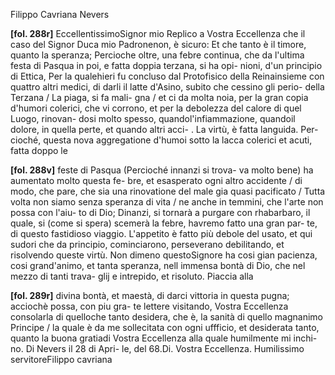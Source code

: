 Filippo Cavriana
Nevers



**[fol. 288r]**
EccellentissimoSignor mio
Replico a Vostra Eccellenza che il caso del Signor Duca mio Padronenon, è sicuro: Et che tanto è il timore, quanto la speranza; Percioche oltre, una febre continua, che da l'ultima festa di Pasqua in poi, e fatta doppia terzana, si ha opi-
nioni, d'un principio di Ettica, Per la qualehieri fu concluso dal Protofisico della Reinainsieme con quattro altri medici, di darli il latte d'Asino, subito che cessino gli perio-
 della Terzana / La piaga, si fa mali-
gna / et ci da molta noia, per la gran copia d'humori colerici, che vi corrono, et per la debolezza del calore di quel Luogo, rinovan-
dosi molto spesso, quandol'infiammazione, quandoil dolore, in quella perte, et quando altri acci-
. La virtù, è fatta languida. Per-
cioché, questa nova aggregatione d'humoi sotto la lacca colerici et acuti, fatta doppo le

**[fol. 288v]**
feste di Pasqua (Percioché innanzi si trova-
va molto bene) ha aumentato molto questa fe-
bre, et esasperato ogni altro accidente / di modo, che pare, che sia una rinovatione del male gia quasi pacificato / Tutta volta non siamo senza speranza di vita / ne anche in temmini, che l'arte non possa con l'aiu-
to di Dio; Dinanzi, si tornarà a purgare con rhabarbaro, il quale, si (come si spera) scemerà la febre, havremo fatto una gran par-
te, di questo fastidioso viaggio. L'appetito è fatto più debole del usato, et qui sudori che da principio, cominciarono, perseverano debilitando, et risolvendo queste virtù. Non dimeno questoSignore ha cosi gian pacienza, cosi grand'animo, et tanta speranza, nell immensa bontà di Dio, che nel mezzo di tanti trava-
glij e intrepido, et risoluto. Piaccia alla

**[fol. 289r]**
divina bontà, et maestà, di darci vittoria in questa pugna; acciochè possa, con piu gra-
te lettere visitando, Vostra Eccellenza consolarla di quelloche tanto desidera, che è, la sanità di quello magnanimo Principe / la quale è da me sollecitata con ogni uffficio, et desiderata tanto, quanto la buona gratiadi Vostra Eccellenza alla quale humilmente mi inchi-
no.
Di Nevers il 28 di Apri-
le, del 68.Di. Vostra Eccellenza.
         Humilissimo servitoreFilippo cavriana
